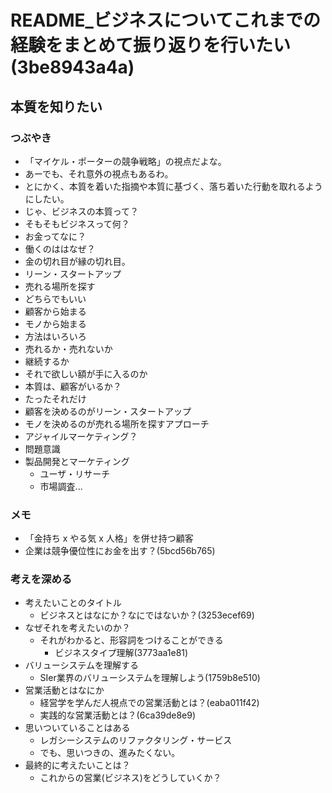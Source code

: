 # README_ビジネスについてこれまでの経験をまとめて振り返りを行いたい(3be8943a4a)

## 本質を知りたい
### つぶやき
- 「マイケル・ポーターの競争戦略」の視点だよな。
- あーでも、それ意外の視点もあるわ。
- とにかく、本質を着いた指摘や本質に基づく、落ち着いた行動を取れるようにしたい。
- じゃ、ビジネスの本質って？
- そもそもビジネスって何？
- お金ってなに？
- 働くのははなぜ？
- 金の切れ目が縁の切れ目。
- リーン・スタートアップ
- 売れる場所を探す
- どちらでもいい
- 顧客から始まる
- モノから始まる
- 方法はいろいろ
- 売れるか・売れないか
- 継続するか
- それで欲しい額が手に入るのか
- 本質は、顧客がいるか？
- たったそれだけ
- 顧客を決めるのがリーン・スタートアップ
- モノを決めるのが売れる場所を探すアプローチ
- アジャイルマーケティング？
- 問題意識
- 製品開発とマーケティング
  - ユーザ・リサーチ
  - 市場調査...

### メモ
- 「金持ち x やる気 x 人格」を併せ持つ顧客
- 企業は競争優位性にお金を出す？(5bcd56b765)

### 考えを深める
- 考えたいことのタイトル
  - ビジネスとはなにか？なにではないか？(3253ecef69)
- なぜそれを考えたいのか？
  - それがわかると、形容詞をつけることができる
    - ビジネスタイプ理解(3773aa1e81)
- バリューシステムを理解する
  - SIer業界のバリューシステムを理解しよう(1759b8e510)
- 営業活動とはなにか
  - 経営学を学んだ人視点での営業活動とは？(eaba011f42)
  - 実践的な営業活動とは？(6ca39de8e9)
- 思いついていることはある
  - レガシーシステムのリファクタリング・サービス
  - でも、思いつきの、進みたくない。
- 最終的に考えたいことは？
  - これからの営業(ビジネス)をどうしていくか？






